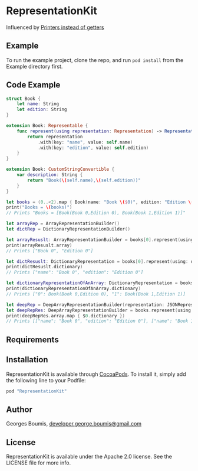 # RepresentationKit

Influenced by [Printers instead of getters](http://www.yegor256.com/2016/04/05/printers-instead-of-getters.html)

## Example

To run the example project, clone the repo, and run `pod install` from the Example directory first.

## Code Example

```swift
struct Book {
    let name: String
    let edition: String
}

extension Book: Representable {
    func represent(using representation: Representation) -> Representation {
        return representation
            .with(key: "name", value: self.name)
            .with(key: "edition", value: self.edition)
    }
}

extension Book: CustomStringConvertible {
    var description: String {
        return "Book(\(self.name),\(self.edition))"
    }
}

let books = (0..<2).map { Book(name: "Book \($0)", edition: "Edition \($0)") }
print("Books = \(books)")
// Prints "Books = [Book(Book 0,Edition 0), Book(Book 1,Edition 1)]"

let arrayRep = ArrayRepresentationBuilder()
let dictRep = DictionaryRepresentationBuilder()

let arrayResuslt: ArrayRepresentationBuilder = books[0].represent(using: arrayRep)
print(arrayResuslt.array)
// Prints ["Book 0", "Edition 0"]

let dictResuslt: DictionaryRepresentation = books[0].represent(using: dictRep)
print(dictResuslt.dictionary)
// Prints ["name": "Book 0", "edition": "Edition 0"]

let dictionaryRepresentationOfAnArray: DictionaryRepresentation = books.represent(using: dictRep)
print(dictionaryRepresentationOfAnArray.dictionary)
// Prints ["0": Book(Book 0,Edition 0), "1": Book(Book 1,Edition 1)]

let deepRep = DeepArrayRepresentationBuilder(representation: JSONRepresentationBuilder())
let deepRepRes: DeepArrayRepresentationBuilder = books.represent(using: deepRep)
print(deepRepRes.array.map { $0.dictionary })
// Prints [["name": "Book 0", "edition": "Edition 0"], ["name": "Book 1", "edition": "Edition 1"]]
```

## Requirements

## Installation

RepresentationKit is available through [CocoaPods](http://cocoapods.org). To install
it, simply add the following line to your Podfile:

```ruby
pod "RepresentationKit"
```

## Author

Georges Boumis, developer.george.boumis@gmail.com

## License

RepresentationKit is available under the Apache 2.0 license. See the LICENSE file for more info.
